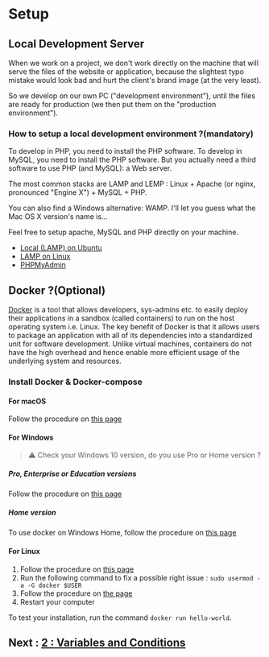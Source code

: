 # Setup

## Local Development Server

When we work on a project, we don't work directly on the machine that will serve the files of the website or application, because the slightest typo mistake would look bad and hurt the client's brand image (at the very least).

So we develop on our own PC ("development environment"), until the files are ready for production (we then put them on the "production environment").

### How to setup a local development environment ?(mandatory)

To develop in PHP, you need to install the PHP software.
To develop in MySQL, you need to install the PHP software. But you actually need a third software to use PHP (and MySQL): a Web server.

The most common stacks are LAMP and LEMP : Linux + Apache (or nginx, pronounced "Engine X") + MySQL + PHP.

You can also find a Windows alternative: WAMP. I'll let you guess what the Mac OS X version's name is...

Feel free to setup apache, MySQL and PHP directly on your machine.

- [Local (LAMP) on Ubuntu](https://github.com/becodeorg/BeCode/wiki/Installer-LAMP-sur-Ubuntu)
- [LAMP on Linux](https://doc.ubuntu-fr.org/lamp)
- [PHPMyAdmin](https://doc.ubuntu-fr.org/phpmyadmin)

## Docker ?(Optional)

 [Docker](https://docker-curriculum.com/) is a tool that allows developers, sys-admins etc. to easily deploy their applications in a sandbox (called containers) to run on the host operating system i.e. Linux. The key benefit of Docker is that it allows users to package an application with all of its dependencies into a standardized unit for software development. Unlike virtual machines, containers do not have the high overhead and hence enable more efficient usage of the underlying system and resources.

### Install Docker & Docker-compose

#### For macOS

Follow the procedure on [this page](https://docs.docker.com/docker-for-mac/install/)

#### For Windows

> ⚠️ Check your Windows 10 version, do you use Pro or Home version ?

##### Pro, Enterprise or Education versions

Follow the procedure on [this page](https://docs.docker.com/docker-for-windows/install/)

##### Home version

To use docker on Windows Home, follow the procedure on [this page](https://docs.docker.com/docker-for-windows/install-windows-home/)

#### For Linux

1. Follow the procedure on [this page](https://docs.docker.com/install/linux/docker-ce/ubuntu/)
1. Run the following command to fix a possible right issue : `sudo usermod -a -G docker $USER`
1. Follow the procedure on [the page](https://docs.docker.com/compose/install/#install-compose)
1. Restart your computer

To test your installation, run the command `docker run hello-world`.

## Next : [2 : Variables and Conditions](./2-php-variables.md)